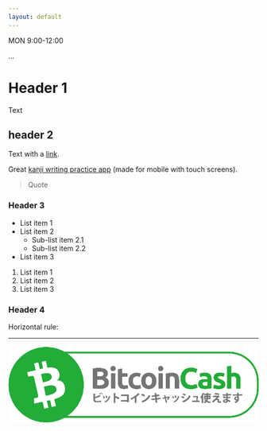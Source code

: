 ```yaml
---
layout: default
---
```

MON 9:00-12:00

...

# Header 1

Text

## header 2

Text with a [link](https://jisho.org/).

Great [kanji writing practice app](https://www.teachmekanji.com/) (made for mobile with touch screens).

> Quote

### Header 3

* List item 1
* List item 2
  * Sub-list item 2.1
  * Sub-list item 2.2
* List item 3

1. List item 1
2. List item 2
3. List item 3

### Header 4

Horizontal rule:

* * *

![BCH Accepted](assets/bch-accepted-jp.png)
